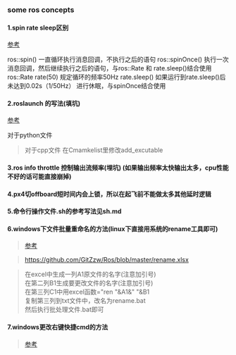 ### some ros concepts


#### 1.spin rate sleep区别
[参考](https://www.cnblogs.com/liu-fa/p/5925381.html)
>
 ros::spin() 一直循环执行消息回调，不执行之后的语句
 ros::spinOnce() 执行一次消息回调，然后继续执行之后的语句，与ros::Rate 和 rate.sleep()结合使用
 ros::Rate rate(50)  规定循环的频率50Hz
 rate.sleep()  如果运行到rate.sleep()后未达到0.02s（1/50Hz） 进行休眠，与spinOnce结合使用


#### 2.roslaunch 的写法(填坑)
[参考](https://www.one-tab.com/page/P6bgTvrWRHS8LNmPqqJStA)
>
  对于python文件
  <node pkg="initialpos" name="initial_pos" type="initial_pos.py" output="screen">
  </node>

> 对于cpp文件
  在Cmamkelist里修改add_excutable


#### 3.ros info throttle 控制输出流频率(埋坑) (如果输出频率太快输出太多，cpu性能不好的话可能直接崩掉)


#### 4.px4切offboard短时间内会上锁，所以在起飞前不能做太多其他延时逻辑


#### 5.命令行操作文件.sh的参考写法见sh.md


#### 6.windows下文件批量重命名的方法(linux下直接用系统的rename工具即可)
> [参考](https://www.cnblogs.com/dirgo/p/11167968.html)

> https://github.com/GitZzw/Ros/blob/master/rename.xlsx

> 在excel中生成一列A1原文件的名字(注意加引号)   
  在第二列B1生成要更改文件的名字(注意加引号)  
  在第三列C1中用excel函数="ren "&A1&" "&B1  
  复制第三列到txt文件中，改名为rename.bat  
  然后执行批处理文件.bat即可  


#### 7.windows更改右键快捷cmd的方法
> [参考](https://blog.csdn.net/cxrsdn/article/details/84538767)

> 
